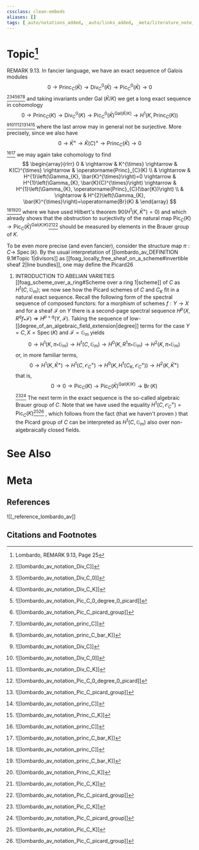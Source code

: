 ```yaml
---
cssclass: clean-embeds
aliases: []
tags: [_auto/notations_added, _auto/links_added, _meta/literature_note, _reference/lombardo_av, _meta/TODO/change_title, _meta/remark]
---
```

# Topic[^1]
REMARK 9.13. In fancier language, we have an exact sequence of Galois modules
$$
0 \rightarrow \operatorname{Princ}_{C}(\bar{K}) \rightarrow \operatorname{Div}_{C}^{0}(\bar{K}) \rightarrow \operatorname{Pic}_{C}^{0}(\bar{K}) \rightarrow 0
$$
[^2][^3][^4][^5][^6][^7][^8]
and taking invariants under Gal $(\bar{K} / K)$ we get a long exact sequence in cohomology
$$
0 \rightarrow \operatorname{Princ}_{C}(K) \rightarrow \operatorname{Div}_{C}^{0}(K) \rightarrow \operatorname{Pic}_{C}^{0}(\bar{K})^{\mathrm{Gal}(\bar{K} / K)} \rightarrow H^{1}\left(K, \operatorname{Princ}_{C}(K)\right)
$$
[^2][^3][^4][^5][^6][^7][^9]
where the last arrow may in general not be surjective. More precisely, since we also have
$$
0 \rightarrow \bar{K}^{\times} \rightarrow \bar{K}(C)^{\times} \rightarrow \operatorname{Princ}_{C}(\bar{K}) \rightarrow 0
$$
[^7][^8]
we may again take cohomology to find
$$
\begin{array}{rlrr}
0 & \rightarrow & K^{\times} \rightarrow & K(C)^{\times} \rightarrow & \operatorname{Princ}_{C}(K) \\
& \rightarrow & H^{1}\left(\Gamma_{K}, \bar{K}^{\times}\right)=0 \rightarrow & H^{1}\left(\Gamma_{K}, \bar{K}(C)^{\times}\right) \rightarrow & H^{1}\left(\Gamma_{K}, \operatorname{Princ}_{C}(\bar{K})\right) \\
& \rightarrow & H^{2}\left(\Gamma_{K}, \bar{K}^{\times}\right)=\operatorname{Br}(K) &
\end{array}
$$
[^7][^8][^9]
where we have used Hilbert's theorem $90\left(H^{1}\left(K, \bar{K}^{\times}\right)=0\right)$ and which already shows that the obstruction to surjectivity of the natural map $\operatorname{Pic}_{C}(K) \rightarrow \operatorname{Pic}_{C}(\bar{K})^{\mathrm{Gal}(K / K)}$[^10][^6]               should be measured by elements in the Brauer group of $K$.

To be even more precise (and even fancier), consider the structure map $\pi: C \rightarrow$ $\operatorname{Spec}(k)$. By the usual interpretation of [[lombardo_av_DEFINITION 9.1#Topic 1|divisors]] as [[foag_locally_free_sheaf_on_a_scheme#invertible sheaf 2|line bundles]], one may define the Picard26
1. INTRODUCTION TO ABELIAN VARIETIES
[[foag_scheme_over_a_ring#Scheme over a ring 1|scheme]] of $C$ as $H^{1}\left(C, \mathbb{G}_{m}\right)$; we now see how the Picard schemes of $C$ and $C_{K}$ fit in a natural exact sequence. Recall the following form of the spectral sequence of composed functors: for a morphism of schemes $f: Y \rightarrow X$ and for a sheaf $\mathcal{F}$ on $Y$ there is a second-page spectral sequence $H^{p}\left(X, R^{q} f_{*} \mathcal{F}\right) \Rightarrow H^{p+q}(Y, \mathcal{F}) .$ Taking the sequence of low-[[degree_of_an_algebraic_field_extension|degree]] terms for the case $Y=C, X=\operatorname{Spec}(K)$ and $\mathcal{F}=\mathbb{G}_{m}$ yields
$$
0 \rightarrow H^{1}\left(K, \pi_{*} \mathbb{G}_{m}\right) \rightarrow H^{1}\left(C, \mathbb{G}_{m}\right) \rightarrow H^{0}\left(K, R^{1} \pi_{*} \mathbb{G}_{m}\right) \rightarrow H^{2}\left(K, \pi_{*} \mathbb{G}_{m}\right)
$$
or, in more familiar terms,
$$
0 \rightarrow H^{1}\left(K, \bar{K}^{\times}\right) \rightarrow H^{1}\left(C, \mathcal{O}_{C}^{\times}\right) \rightarrow H^{0}\left(K, H^{1}\left(C_{K}, \mathcal{O}_{C}^{\times}\right)\right) \rightarrow H^{2}\left(K, \bar{K}^{\times}\right)
$$
that is,
$$
0 \rightarrow 0 \rightarrow \operatorname{Pic}_{C}(K) \rightarrow \operatorname{Pic}_{C}(\bar{K})^{\mathrm{Gal}(K / K)} \rightarrow \operatorname{Br}(K)
$$
[^10][^6]
The next term in the exact sequence is the so-called algebraic Brauer group of $C$. Note that we have used the equality $H^{1}\left(C, \mathcal{O}_{C}^{\times}\right)=\operatorname{Pic}_{C}(K)$[^10][^6]              , which follows from the fact (that we haven't proven ) that the Picard group of $C$ can be interpreted as $H^{1}\left(C, \mathbb{G}_{m}\right)$ also over non-algebraically closed fields.


# See Also

# Meta
## References
![[_reference_lombardo_av]]

## Citations and Footnotes
[^1]: Lombardo, REMARK 9.13, Page 25
[^2]: ![[lombardo_av_notation_Div_C]]
[^3]: ![[lombardo_av_notation_Div_C_0]]
[^4]: ![[lombardo_av_notation_Div_C_K]]
[^5]: ![[lombardo_av_notation_Pic_C_0_degree_0_picard]]
[^6]: ![[lombardo_av_notation_Pic_C_picard_group]]
[^7]: ![[lombardo_av_notation_princ_C]]
[^8]: ![[lombardo_av_notation_princ_C_bar_K]]
[^9]: ![[lombardo_av_notation_Princ_C_K]]
[^10]: ![[lombardo_av_notation_Pic_C_K]]